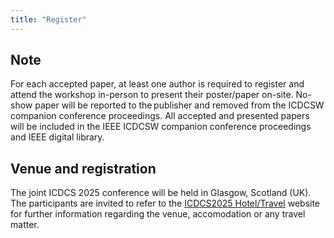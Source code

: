 ```yaml
---
title: "Register"
---
```


## Note ##

For each accepted paper, at least one author is required to register and attend the workshop in-person to present their poster/paper on-site. No-show paper will be reported to the publisher and removed from the ICDCSW companion conference proceedings. All accepted and presented papers will be included in the IEEE ICDCSW companion conference proceedings and IEEE digital library.

## Venue and registration ##
The joint ICDCS 2025 conference will be held in Glasgow, Scotland (UK). 
The participants are invited to refer to the [ICDCS2025 Hotel/Travel](https://icdcs2025.icdcs.org) website for further information regarding the venue, accomodation or any travel matter. 